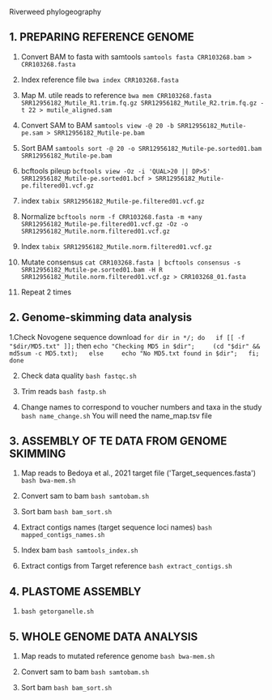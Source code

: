Riverweed phylogeography

## 1. PREPARING REFERENCE GENOME


1. Convert BAM to fasta with samtools
`samtools fasta CRR103268.bam > CRR103268.fasta`

2. Index reference file
`bwa index CRR103268.fasta`

3. Map M. utile reads to reference
`bwa mem CRR103268.fasta SRR12956182_Mutile_R1.trim.fq.gz SRR12956182_Mutile_R2.trim.fq.gz -t 22 > mutile_aligned.sam`

4. Convert SAM to BAM
`samtools view -@ 20 -b SRR12956182_Mutile-pe.sam > SRR12956182_Mutile-pe.bam`

5. Sort BAM
`samtools sort -@ 20 -o SRR12956182_Mutile-pe.sorted01.bam SRR12956182_Mutile-pe.bam`

6. bcftools pileup
`bcftools view -Oz -i 'QUAL>20 || DP>5' SRR12956182_Mutile-pe.sorted01.bcf > SRR12956182_Mutile-pe.filtered01.vcf.gz`

7. index
`tabix SRR12956182_Mutile-pe.filtered01.vcf.gz`

8. Normalize
`bcftools norm -f CRR103268.fasta -m +any SRR12956182_Mutile-pe.filtered01.vcf.gz -Oz -o SRR12956182_Mutile.norm.filtered01.vcf.gz`

9. Index
`tabix SRR12956182_Mutile.norm.filtered01.vcf.gz`

10. Mutate consensus
`cat CRR103268.fasta | bcftools consensus -s SRR12956182_Mutile-pe.sorted01.bam -H R SRR12956182_Mutile.norm.filtered01.vcf.gz > CRR103268_01.fasta`

11. Repeat 2 times


## 2. Genome-skimming data analysis


1.Check Novogene sequence download
`for dir in */; do   if [[ -f "$dir/MD5.txt" ]];` then     `echo "Checking MD5 in $dir";     (cd "$dir" && md5sum -c MD5.txt);   else     echo "No MD5.txt found in $dir";   fi; done`

2. Check data quality `bash fastqc.sh`

3. Trim reads `bash fastp.sh`

4. Change names to correspond to voucher numbers and taxa in the study `bash name_change.sh` You will need the name_map.tsv file



## 3. ASSEMBLY OF TE DATA FROM GENOME SKIMMING


1. Map reads to Bedoya et al., 2021 target file ('Target_sequences.fasta') `bash bwa-mem.sh`

2. Convert sam to bam `bash samtobam.sh`

3. Sort bam `bash bam_sort.sh`

4. Extract contigs names (target sequence loci names) `bash mapped_contigs_names.sh`

5. Index bam `bash samtools_index.sh`

6. Extract contigs from Target reference `bash extract_contigs.sh`


## 4. PLASTOME ASSEMBLY

1. `bash getorganelle.sh`



## 5. WHOLE GENOME DATA ANALYSIS

1. Map reads to mutated reference genome `bash bwa-mem.sh`

2. Convert sam to bam `bash samtobam.sh`

3. Sort bam `bash bam_sort.sh`